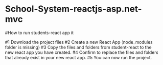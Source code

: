 # School-System-reactjs-asp.net-mvc


#How to run students-react app it

#1 Download the project files
#2 Create a new React App
(node_modules folder is missing)
#3 Copy the files and folders from student-react to the new react app you have created.
#4 Confirm to replace the files and folders that already exist in your new react app.
#5 You can now run the project.

